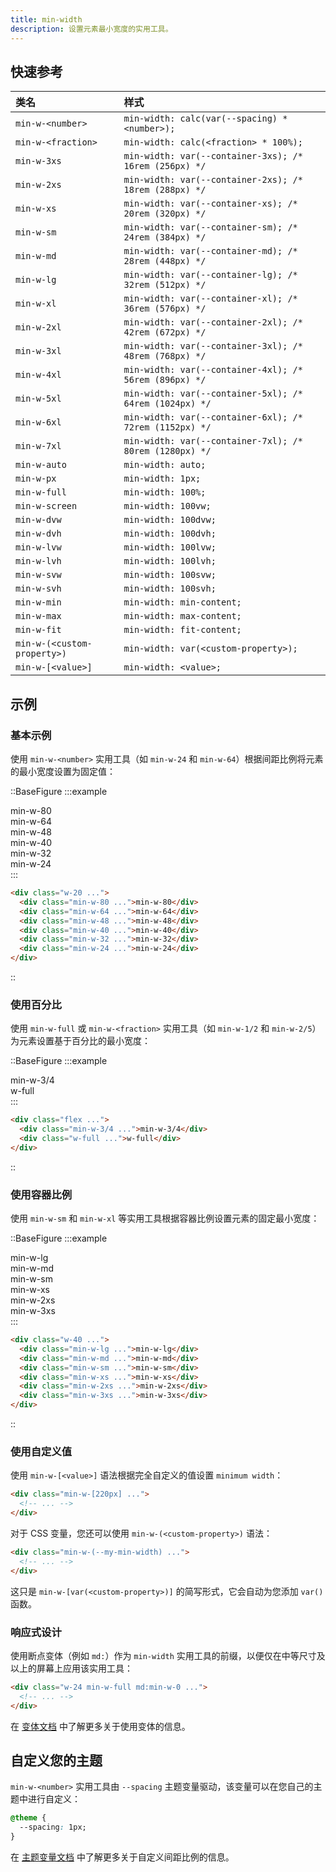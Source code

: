 ```yaml
---
title: min-width
description: 设置元素最小宽度的实用工具。
---
```


## 快速参考

| 类名                         | 样式                                         |
| :--------------------------- | :------------------------------------------- |
| `min-w-<number>`             | `min-width: calc(var(--spacing) * <number>);` |
| `min-w-<fraction>`           | `min-width: calc(<fraction> * 100%);`       |
| `min-w-3xs`                  | `min-width: var(--container-3xs); /* 16rem (256px) */` |
| `min-w-2xs`                  | `min-width: var(--container-2xs); /* 18rem (288px) */` |
| `min-w-xs`                   | `min-width: var(--container-xs); /* 20rem (320px) */`  |
| `min-w-sm`                   | `min-width: var(--container-sm); /* 24rem (384px) */`  |
| `min-w-md`                   | `min-width: var(--container-md); /* 28rem (448px) */`  |
| `min-w-lg`                   | `min-width: var(--container-lg); /* 32rem (512px) */`  |
| `min-w-xl`                   | `min-width: var(--container-xl); /* 36rem (576px) */`  |
| `min-w-2xl`                  | `min-width: var(--container-2xl); /* 42rem (672px) */` |
| `min-w-3xl`                  | `min-width: var(--container-3xl); /* 48rem (768px) */` |
| `min-w-4xl`                  | `min-width: var(--container-4xl); /* 56rem (896px) */` |
| `min-w-5xl`                  | `min-width: var(--container-5xl); /* 64rem (1024px) */`|
| `min-w-6xl`                  | `min-width: var(--container-6xl); /* 72rem (1152px) */`|
| `min-w-7xl`                  | `min-width: var(--container-7xl); /* 80rem (1280px) */`|
| `min-w-auto`                 | `min-width: auto;`                            |
| `min-w-px`                   | `min-width: 1px;`                              |
| `min-w-full`                 | `min-width: 100%;`                            |
| `min-w-screen`               | `min-width: 100vw;`                           |
| `min-w-dvw`                  | `min-width: 100dvw;`                          |
| `min-w-dvh`                  | `min-width: 100dvh;`                          |
| `min-w-lvw`                  | `min-width: 100lvw;`                          |
| `min-w-lvh`                  | `min-width: 100lvh;`                          |
| `min-w-svw`                  | `min-width: 100svw;`                          |
| `min-w-svh`                  | `min-width: 100svh;`                          |
| `min-w-min`                  | `min-width: min-content;`                     |
| `min-w-max`                  | `min-width: max-content;`                     |
| `min-w-fit`                  | `min-width: fit-content;`                     |
| `min-w-(<custom-property>)`  | `min-width: var(<custom-property>);`           |
| `min-w-[<value>]`            | `min-width: <value>;`                          |


## 示例

### 基本示例

使用 `min-w-<number>` 实用工具（如 `min-w-24` 和 `min-w-64`）根据间距比例将元素的最小宽度设置为固定值：

::BaseFigure
:::example
<div class="relative mx-auto grid w-60 justify-items-start gap-y-4 text-center font-mono text-xs font-bold text-white">
  <Stripes border class="absolute -inset-y-4 w-20 rounded-lg"></Stripes>
  <div class="relative min-w-80 rounded-lg bg-sky-500 px-4 py-2">min-w-80</div>
  <div class="relative min-w-64 rounded-lg bg-sky-500 px-4 py-2">min-w-64</div>
  <div class="relative min-w-48 rounded-lg bg-sky-500 px-4 py-2">min-w-48</div>
  <div class="relative min-w-40 rounded-lg bg-sky-500 px-4 py-2">min-w-40</div>
  <div class="relative min-w-32 rounded-lg bg-sky-500 px-4 py-2">min-w-32</div>
  <div class="relative min-w-24 rounded-lg bg-sky-500 px-4 py-2">min-w-24</div>
</div>
:::

```html
<div class="w-20 ...">
  <div class="min-w-80 ...">min-w-80</div>
  <div class="min-w-64 ...">min-w-64</div>
  <div class="min-w-48 ...">min-w-48</div>
  <div class="min-w-40 ...">min-w-40</div>
  <div class="min-w-32 ...">min-w-32</div>
  <div class="min-w-24 ...">min-w-24</div>
</div>
```
::

### 使用百分比

使用 `min-w-full` 或 `min-w-<fraction>` 实用工具（如 `min-w-1/2` 和 `min-w-2/5`）为元素设置基于百分比的最小宽度：

::BaseFigure
:::example
<div class="relative mx-auto my-6 flex w-full justify-items-start gap-3 text-center font-mono text-xs font-bold text-white">
  <Stripes border class="absolute inset-x-0 -inset-y-3 rounded-lg"></Stripes>
  <div class="relative min-w-2/3 rounded-lg bg-indigo-500 px-4 py-2">min-w-3/4</div>
  <div class="relative w-full rounded-lg bg-indigo-300 px-4 py-2 dark:bg-indigo-800 dark:text-indigo-400">
    w-full
  </div>
</div>
:::

```html
<div class="flex ...">
  <div class="min-w-3/4 ...">min-w-3/4</div>
  <div class="w-full ...">w-full</div>
</div>
```
::

### 使用容器比例

使用 `min-w-sm` 和 `min-w-xl` 等实用工具根据容器比例设置元素的固定最小宽度：

::BaseFigure
:::example
<div class="relative grid justify-items-start gap-y-4 text-center font-mono text-xs font-bold text-white">
  <Stripes border class="absolute -inset-y-4 w-40 rounded-lg"></Stripes>
  <div class="relative hidden min-w-lg rounded-lg bg-blue-500 px-4 py-2 sm:block">min-w-lg</div>
  <div class="relative hidden min-w-md rounded-lg bg-blue-500 px-4 py-2 sm:block">min-w-md</div>
  <div class="relative hidden min-w-sm rounded-lg bg-blue-500 px-4 py-2 sm:block">min-w-sm</div>
  <div class="relative min-w-xs rounded-lg bg-blue-500 px-4 py-2">min-w-xs</div>
  <div class="relative min-w-2xs rounded-lg bg-blue-500 px-4 py-2">min-w-2xs</div>
  <div class="relative min-w-3xs rounded-lg bg-blue-500 px-4 py-2">min-w-3xs</div>
</div>
:::

```html
<div class="w-40 ...">
  <div class="min-w-lg ...">min-w-lg</div>
  <div class="min-w-md ...">min-w-md</div>
  <div class="min-w-sm ...">min-w-sm</div>
  <div class="min-w-xs ...">min-w-xs</div>
  <div class="min-w-2xs ...">min-w-2xs</div>
  <div class="min-w-3xs ...">min-w-3xs</div>
</div>
```
::

### 使用自定义值

使用 `min-w-[<value>]` 语法根据完全自定义的值设置 `minimum width`：

```html
<div class="min-w-[220px] ...">
  <!-- ... -->
</div>
```

对于 CSS 变量，您还可以使用 `min-w-(<custom-property>)` 语法：

```html
<div class="min-w-(--my-min-width) ...">
  <!-- ... -->
</div>
```

这只是 `min-w-[var(<custom-property>)]` 的简写形式，它会自动为您添加 `var()` 函数。

### 响应式设计

使用断点变体（例如 `md:`）作为 `min-width` 实用工具的前缀，以便仅在中等尺寸及以上的屏幕上应用该实用工具：

```html
<div class="w-24 min-w-full md:min-w-0 ...">
  <!-- ... -->
</div>
```

在 [变体文档](https://tailwindcss.com/docs/responsive-design) 中了解更多关于使用变体的信息。

## 自定义您的主题

`min-w-<number>` 实用工具由 `--spacing` 主题变量驱动，该变量可以在您自己的主题中进行自定义：

```css {2}
@theme {
  --spacing: 1px;
}
```

在 [主题变量文档](https://tailwindcss.com/docs/theme#spacing) 中了解更多关于自定义间距比例的信息。

